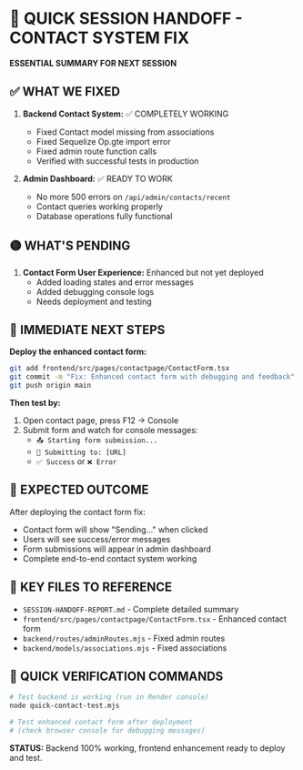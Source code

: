 # 🚀 QUICK SESSION HANDOFF - CONTACT SYSTEM FIX
**ESSENTIAL SUMMARY FOR NEXT SESSION**

## ✅ WHAT WE FIXED
1. **Backend Contact System:** ✅ COMPLETELY WORKING
   - Fixed Contact model missing from associations
   - Fixed Sequelize Op.gte import error  
   - Fixed admin route function calls
   - Verified with successful tests in production

2. **Admin Dashboard:** ✅ READY TO WORK
   - No more 500 errors on `/api/admin/contacts/recent`
   - Contact queries working properly
   - Database operations fully functional

## 🟡 WHAT'S PENDING
1. **Contact Form User Experience:** Enhanced but not yet deployed
   - Added loading states and error messages
   - Added debugging console logs
   - Needs deployment and testing

## 🚀 IMMEDIATE NEXT STEPS

**Deploy the enhanced contact form:**
```bash
git add frontend/src/pages/contactpage/ContactForm.tsx
git commit -m "Fix: Enhanced contact form with debugging and feedback"
git push origin main
```

**Then test by:**
1. Open contact page, press F12 → Console  
2. Submit form and watch for console messages:
   - `📤 Starting form submission...`
   - `📍 Submitting to: [URL]`
   - `✅ Success` or `❌ Error`

## 🎯 EXPECTED OUTCOME
After deploying the contact form fix:
- Contact form will show "Sending..." when clicked
- Users will see success/error messages  
- Form submissions will appear in admin dashboard
- Complete end-to-end contact system working

## 📁 KEY FILES TO REFERENCE
- `SESSION-HANDOFF-REPORT.md` - Complete detailed summary
- `frontend/src/pages/contactpage/ContactForm.tsx` - Enhanced contact form
- `backend/routes/adminRoutes.mjs` - Fixed admin routes
- `backend/models/associations.mjs` - Fixed associations

## 🧪 QUICK VERIFICATION COMMANDS
```bash
# Test backend is working (run in Render console)
node quick-contact-test.mjs

# Test enhanced contact form after deployment  
# (check browser console for debugging messages)
```

**STATUS:** Backend 100% working, frontend enhancement ready to deploy and test.
